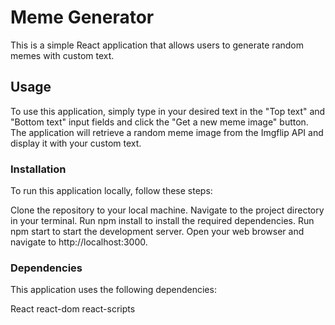 # Meme Generator

This is a simple React application that allows users to generate random memes with custom text.

## Usage

To use this application, simply type in your desired text in the "Top text" and "Bottom text" input fields and click the "Get a new meme image" button. The application will retrieve a random meme image from the Imgflip API and display it with your custom text.

### Installation

To run this application locally, follow these steps:

Clone the repository to your local machine.
Navigate to the project directory in your terminal.
Run npm install to install the required dependencies.
Run npm start to start the development server.
Open your web browser and navigate to http://localhost:3000.

### Dependencies

This application uses the following dependencies:

React
react-dom
react-scripts

